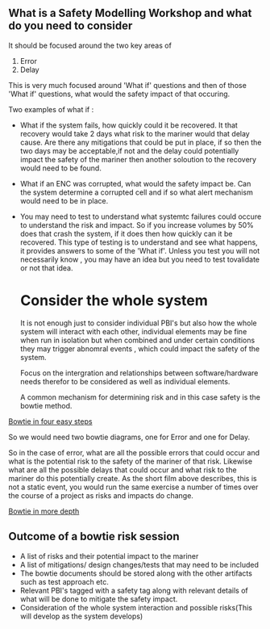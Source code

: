 ## What is a Safety Modelling Workshop and what do you need to consider

It should be focused around the two key areas of

1. Error
2. Delay

This is very much focused around 'What if' questions and then of those 'What if' questions, what would the safety impact of that occuring.

Two examples of what if :

* What if the system fails, how quickly could it be recovered. It that recovery would take 2 days what risk to the mariner would that 
 delay cause. Are there any mitigations that could be put in place, if so then the two days may be acceptable,if not and the delay could
 potentially impact the safety of the mariner then another soloution to the recovery would need to be found.
 
 * What if an ENC was corrupted, what would the safety impact be. Can the system determine a corrupted cell and if so what alert 
   mechanism would need to be in place.
   
 * You may need to test to understand what systemtc failures could occure to understand the risk and impact. So if you increase volumes 
   by 50% does that crash the system, if it does then how quickly can it be recovered. This type of testing is to understand and see 
   what happens, it provides answers to some of the 'What if'. Unless you test you will not necessarily know , you may have an idea but 
   you need to test tovalidate or not that idea.
   
   # Consider the whole system
   
   It is not enough just to consider individual PBI's but also how the whole system will interact with each other, individual elements 
   may be fine when run in isolation but when combined and under certain conditions they may trigger abnomral events , which could 
   impact the safety of the system.
   
   Focus on the intergration and relationships between software/hardware needs therefor to be considered as well as individual elements.
 
    
   A common mechanism for determining risk and in this case safety is the bowtie method.
   
 [Bowtie in four easy steps](https://www.youtube.com/watch?v=PHbLQWqojC8)
 
 So we would need two bowtie diagrams, one for Error and one for Delay. 
 
 So in the case of error, what are all the possible errors that could occur and what is the potential risk to the safety of the mariner
 of that risk. Likewise what are all the possible delays that could occur and what risk to the mariner do this potentially create. As 
 the short film above describes, this is not a static event, you would run the same exercise a number of times over the course of a 
 project as risks and impacts do change.
 
 [Bowtie in more depth](https://www.youtube.com/watch?v=VsKgSDbHP3A)
 
 
 ## Outcome of a bowtie risk session
 
 * A list of risks and their potential impact to the mariner
 * A list of mitigations/ design changes/tests that may need to be included
 * The bowtie documents should be stored along with the other artifacts such as test approach etc.
 * Relevant PBI's tagged with a safety tag along with relevant details of what will be done to mitigate the safety impact.
 * Consideration of the whole system interaction and possible risks(This will develop as the system develops)
  
 
 
